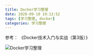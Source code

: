 ```yaml
---
title: Docker学习整理
date: 2020-09-10 19:13:52
tags: [学习整理, docker]
categories: 学习整理
---
```


参考： 《Docker技术入门与实战（第3版）》

![Docker学习整理](/images/Docker_xmind.png)
